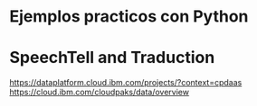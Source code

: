 <h1>Ejemplos practicos con Python</h1>


# SpeechTell and Traduction
https://dataplatform.cloud.ibm.com/projects/?context=cpdaas
https://cloud.ibm.com/cloudpaks/data/overview